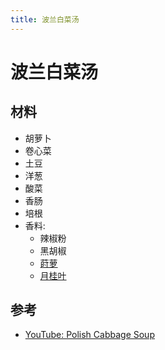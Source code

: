 ```yaml
---
title: 波兰白菜汤
---
```


# 波兰白菜汤

## 材料

- 胡萝卜
- 卷心菜
- 土豆
- 洋葱
- 酸菜
- 香肠
- 培根
- 香料:
  - 辣椒粉
  - 黑胡椒
  - [莳萝](../knowledge/ingredients.md)
  - [月桂叶](../knowledge/ingredients.md)

## 参考

- [YouTube: Polish Cabbage Soup](https://www.youtube.com/watch?v=bFqt_Q_VbQs)
